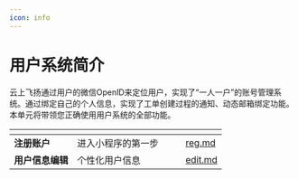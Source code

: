 ```yaml
---
icon: info
---
```


# 用户系统简介

云上飞扬通过用户的微信OpenID来定位用户，实现了“一人一户”的账号管理系统。通过绑定自己的个人信息，实现了工单创建过程的通知、动态邮箱绑定功能。本单元将带领您正确使用用户系统的全部功能。

<table data-view="cards"><thead><tr><th></th><th></th><th data-hidden data-card-cover data-type="files"></th><th data-hidden></th><th data-hidden data-card-target data-type="content-ref"></th></tr></thead><tbody><tr><td><strong>注册账户</strong></td><td>进入小程序的第一步</td><td></td><td></td><td><a href="reg.md">reg.md</a></td></tr><tr><td><strong>用户信息编辑</strong></td><td>个性化用户信息</td><td></td><td></td><td><a href="edit.md">edit.md</a></td></tr></tbody></table>
